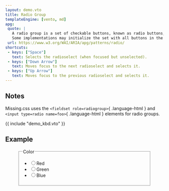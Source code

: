 ```yaml
---
layout: demo.vto
title: Radio Group
templateEngine: [vento, md]
apg:
 quote: |
   A radio group is a set of checkable buttons, known as radio buttons, where no more than one of the buttons can be checked at a time.
   Some implementations may initialize the set with all buttons in the unchecked state in order to force the user to check one of the buttons before moving past a certain point in the workflow.
 url: https://www.w3.org/WAI/ARIA/apg/patterns/radio/
shortcuts:
 - keys: ["Space"]
   text: Selects the radioselect (when focused but unselected).
 - keys: ["Down Arrow"]
   text: Moves focus to the next radioselect and selects it.
 - keys: ["Up Arrow"]
   text: Moves focus to the previous radioselect and selects it.
---
```



## Notes

Missing.css uses the `<fieldset role=radiogroup>`{ .language-html } and `<input type=radio name=foo>`{ .language-html } elements for radio groups.


{{ include "demo_kbd.vto" }}


## Example

<figure>
  <fieldset role=radiogroup>
    <legend>Color</legend>
    <ul role=list>
      <li><label><input type=radio name=color value="ff0000">Red</label>
      <li><label><input type=radio name=color value="00ff00">Green</label>
      <li><label><input type=radio name=color value="0000ff">Blue</label>
    </ul>
  </fieldset>
</figure>
